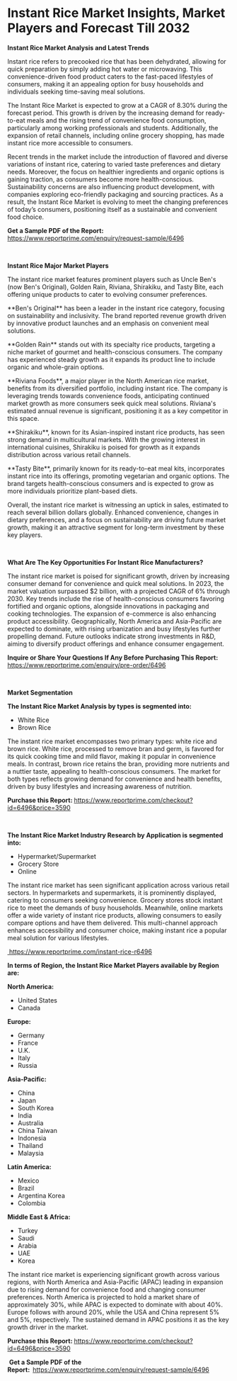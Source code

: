 <p><h1>Instant Rice Market Insights, Market Players and Forecast Till 2032</h1></p><p><strong>Instant Rice Market Analysis and Latest Trends</strong></p>
<p><p>Instant rice refers to precooked rice that has been dehydrated, allowing for quick preparation by simply adding hot water or microwaving. This convenience-driven food product caters to the fast-paced lifestyles of consumers, making it an appealing option for busy households and individuals seeking time-saving meal solutions.</p><p>The Instant Rice Market is expected to grow at a CAGR of 8.30% during the forecast period. This growth is driven by the increasing demand for ready-to-eat meals and the rising trend of convenience food consumption, particularly among working professionals and students. Additionally, the expansion of retail channels, including online grocery shopping, has made instant rice more accessible to consumers.</p><p>Recent trends in the market include the introduction of flavored and diverse variations of instant rice, catering to varied taste preferences and dietary needs. Moreover, the focus on healthier ingredients and organic options is gaining traction, as consumers become more health-conscious. Sustainability concerns are also influencing product development, with companies exploring eco-friendly packaging and sourcing practices. As a result, the Instant Rice Market is evolving to meet the changing preferences of today’s consumers, positioning itself as a sustainable and convenient food choice.</p></p>
<p><strong>Get a Sample PDF of the Report:&nbsp;</strong> <a href="https://www.reportprime.com/enquiry/request-sample/6496?utm_campaign=4519&utm_medium=2&utm_source=Github&utm_content=ia&utm_term=15052025&utm_id=instant-rice">https://www.reportprime.com/enquiry/request-sample/6496</a></p>
<p>&nbsp;</p>
<p><strong>Instant Rice Major Market Players</strong></p>
<p><p>The instant rice market features prominent players such as Uncle Ben's (now Ben's Original), Golden Rain, Riviana, Shirakiku, and Tasty Bite, each offering unique products to cater to evolving consumer preferences. </p><p>**Ben's Original** has been a leader in the instant rice category, focusing on sustainability and inclusivity. The brand reported revenue growth driven by innovative product launches and an emphasis on convenient meal solutions. </p><p>**Golden Rain** stands out with its specialty rice products, targeting a niche market of gourmet and health-conscious consumers. The company has experienced steady growth as it expands its product line to include organic and whole-grain options.</p><p>**Riviana Foods**, a major player in the North American rice market, benefits from its diversified portfolio, including instant rice. The company is leveraging trends towards convenience foods, anticipating continued market growth as more consumers seek quick meal solutions. Riviana's estimated annual revenue is significant, positioning it as a key competitor in this space.</p><p>**Shirakiku**, known for its Asian-inspired instant rice products, has seen strong demand in multicultural markets. With the growing interest in international cuisines, Shirakiku is poised for growth as it expands distribution across various retail channels.</p><p>**Tasty Bite**, primarily known for its ready-to-eat meal kits, incorporates instant rice into its offerings, promoting vegetarian and organic options. The brand targets health-conscious consumers and is expected to grow as more individuals prioritize plant-based diets.</p><p>Overall, the instant rice market is witnessing an uptick in sales, estimated to reach several billion dollars globally. Enhanced convenience, changes in dietary preferences, and a focus on sustainability are driving future market growth, making it an attractive segment for long-term investment by these key players.</p></p>
<p>&nbsp;</p>
<p><strong>What Are The Key Opportunities For Instant Rice Manufacturers?</strong></p>
<p><p>The instant rice market is poised for significant growth, driven by increasing consumer demand for convenience and quick meal solutions. In 2023, the market valuation surpassed $2 billion, with a projected CAGR of 6% through 2030. Key trends include the rise of health-conscious consumers favoring fortified and organic options, alongside innovations in packaging and cooking technologies. The expansion of e-commerce is also enhancing product accessibility. Geographically, North America and Asia-Pacific are expected to dominate, with rising urbanization and busy lifestyles further propelling demand. Future outlooks indicate strong investments in R&D, aiming to diversify product offerings and enhance consumer engagement.</p></p>
<p><strong>Inquire or Share Your Questions If Any Before Purchasing This Report:</strong> <a href="https://www.reportprime.com/enquiry/pre-order/6496?utm_campaign=4519&utm_medium=2&utm_source=Github&utm_content=ia&utm_term=15052025&utm_id=instant-rice">https://www.reportprime.com/enquiry/pre-order/6496</a></p>
<p>&nbsp;</p>
<p><strong>Market Segmentation</strong></p>
<p><strong>The Instant Rice Market Analysis by types is segmented into:</strong></p>
<p><ul><li>White Rice</li><li>Brown Rice</li></ul></p>
<p><p>The instant rice market encompasses two primary types: white rice and brown rice. White rice, processed to remove bran and germ, is favored for its quick cooking time and mild flavor, making it popular in convenience meals. In contrast, brown rice retains the bran, providing more nutrients and a nuttier taste, appealing to health-conscious consumers. The market for both types reflects growing demand for convenience and health benefits, driven by busy lifestyles and increasing awareness of nutrition.</p></p>
<p><strong>Purchase this Report:&nbsp;</strong><a href="https://www.reportprime.com/checkout?id=6496&price=3590&utm_campaign=4519&utm_medium=2&utm_source=Github&utm_content=ia&utm_term=15052025&utm_id=instant-rice">https://www.reportprime.com/checkout?id=6496&price=3590</a></p>
<p>&nbsp;</p>
<p><strong>The Instant Rice Market Industry Research by Application is segmented into:</strong></p>
<p><ul><li>Hypermarket/Supermarket</li><li>Grocery Store</li><li>Online</li></ul></p>
<p><p>The instant rice market has seen significant application across various retail sectors. In hypermarkets and supermarkets, it is prominently displayed, catering to consumers seeking convenience. Grocery stores stock instant rice to meet the demands of busy households. Meanwhile, online markets offer a wide variety of instant rice products, allowing consumers to easily compare options and have them delivered. This multi-channel approach enhances accessibility and consumer choice, making instant rice a popular meal solution for various lifestyles.</p></p>
<p><a href="https://www.reportprime.com/instant-rice-r6496?utm_campaign=4519&utm_medium=2&utm_source=Github&utm_content=ia&utm_term=15052025&utm_id=instant-rice">&nbsp;https://www.reportprime.com/instant-rice-r6496</a></p>
<p><strong>In terms of Region, the Instant Rice Market Players available by Region are:</strong></p>
<p>
    <p> <strong> North America: </strong>
        <ul>
            <li>United States</li>
            <li>Canada</li>
        </ul>
        </p> 
    <p> <strong> Europe: </strong>
        <ul>
            <li>Germany</li>
            <li>France</li>
            <li>U.K.</li>
            <li>Italy</li>
            <li>Russia</li>
        </ul>
        </p> 
    <p> <strong> Asia-Pacific: </strong>
        <ul>
            <li>China</li>
            <li>Japan</li>
            <li>South Korea</li>
            <li>India</li>
            <li>Australia</li>
            <li>China Taiwan</li>
            <li>Indonesia</li>
            <li>Thailand</li>
            <li>Malaysia</li>
        </ul>
        </p> 
    <p> <strong> Latin America: </strong>
        <ul>
            <li>Mexico</li>
            <li>Brazil</li>
            <li>Argentina Korea</li>
            <li>Colombia</li>
        </ul>
        </p> 
    <p> <strong> Middle East & Africa: </strong>
        <ul>
            <li>Turkey</li>
            <li>Saudi</li>
            <li>Arabia</li>
            <li>UAE</li>
            <li>Korea</li>
        </ul>
    </p>
    </p>
<p><p>The instant rice market is experiencing significant growth across various regions, with North America and Asia-Pacific (APAC) leading in expansion due to rising demand for convenience food and changing consumer preferences. North America is projected to hold a market share of approximately 30%, while APAC is expected to dominate with about 40%. Europe follows with around 20%, while the USA and China represent 5% and 5%, respectively. The sustained demand in APAC positions it as the key growth driver in the market.</p></p>
<p><strong>Purchase this Report: </strong><a href="https://www.reportprime.com/checkout?id=6496&price=3590&utm_campaign=4519&utm_medium=2&utm_source=Github&utm_content=ia&utm_term=15052025&utm_id=instant-rice">https://www.reportprime.com/checkout?id=6496&price=3590</a></p>
<p>&nbsp;<strong>Get a Sample PDF of the Report:&nbsp;&nbsp;</strong><a href="https://www.reportprime.com/enquiry/request-sample/6496?utm_campaign=4519&utm_medium=2&utm_source=Github&utm_content=ia&utm_term=15052025&utm_id=instant-rice">https://www.reportprime.com/enquiry/request-sample/6496</a></p>
<p><strong></strong></p>
<p><p></p><p></p><p></p></p>